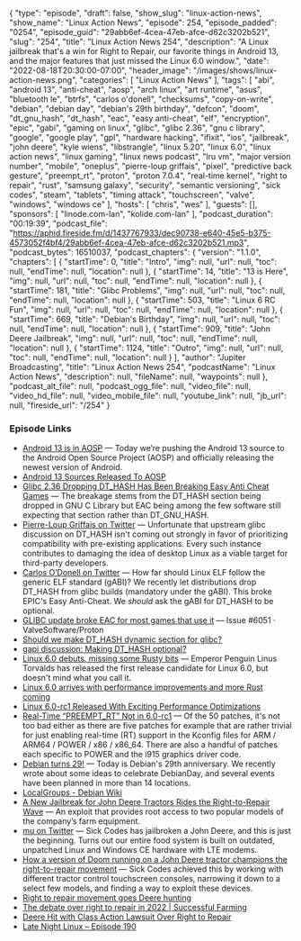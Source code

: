 {
  "type": "episode",
  "draft": false,
  "show_slug": "linux-action-news",
  "show_name": "Linux Action News",
  "episode": 254,
  "episode_padded": "0254",
  "episode_guid": "29abb6ef-4cea-47eb-afce-d62c3202b521",
  "slug": "254",
  "title": "Linux Action News 254",
  "description": "A Linux jailbreak that's a win for Right to Repair, our favorite things in Android 13, and the major features that just missed the Linux 6.0 window.",
  "date": "2022-08-18T20:30:00-07:00",
  "header_image": "/images/shows/linux-action-news.png",
  "categories": [
    "Linux Action News"
  ],
  "tags": [
    "abi",
    "android 13",
    "anti-cheat",
    "aosp",
    "arch linux",
    "art runtime",
    "asus",
    "bluetooth le",
    "btrfs",
    "carlos o'donell",
    "checksums",
    "copy-on-write",
    "debian",
    "debian day",
    "debian's 29th birthday",
    "defcon",
    "doom",
    "dt_gnu_hash",
    "dt_hash",
    "eac",
    "easy anti-cheat",
    "elf",
    "encryption",
    "epic",
    "gabi",
    "gaming on linux",
    "glibc",
    "glibc 2.36",
    "gnu c library",
    "google",
    "google play",
    "gpl",
    "hardware hacking",
    "ifixit",
    "ios",
    "jailbreak",
    "john deere",
    "kyle wiens",
    "libstrangle",
    "linux 5.20",
    "linux 6.0",
    "linux action news",
    "linux gaming",
    "linux news podcast",
    "lru vm",
    "major version number",
    "mobile",
    "oneplus",
    "pierre-loup griffais",
    "pixel",
    "predictive back gesture",
    "preempt_rt",
    "proton",
    "proton 7.0.4",
    "real-time kernel",
    "right to repair",
    "rust",
    "samsung galaxy",
    "security",
    "semantic versioning",
    "sick codes",
    "steam",
    "tablets",
    "timing attack",
    "touchscreen",
    "valve",
    "windows",
    "windows ce"
  ],
  "hosts": [
    "chris",
    "wes"
  ],
  "guests": [],
  "sponsors": [
    "linode.com-lan",
    "kolide.com-lan"
  ],
  "podcast_duration": "00:19:39",
  "podcast_file": "https://aphid.fireside.fm/d/1437767933/dec90738-e640-45e5-b375-4573052f4bf4/29abb6ef-4cea-47eb-afce-d62c3202b521.mp3",
  "podcast_bytes": 16510037,
  "podcast_chapters": {
    "version": "1.1.0",
    "chapters": [
      {
        "startTime": 0,
        "title": "Intro",
        "img": null,
        "url": null,
        "toc": null,
        "endTime": null,
        "location": null
      },
      {
        "startTime": 14,
        "title": "13 is Here",
        "img": null,
        "url": null,
        "toc": null,
        "endTime": null,
        "location": null
      },
      {
        "startTime": 181,
        "title": "Glibc Problems",
        "img": null,
        "url": null,
        "toc": null,
        "endTime": null,
        "location": null
      },
      {
        "startTime": 503,
        "title": "Linux 6 RC Fun",
        "img": null,
        "url": null,
        "toc": null,
        "endTime": null,
        "location": null
      },
      {
        "startTime": 669,
        "title": "Debian's Birthday",
        "img": null,
        "url": null,
        "toc": null,
        "endTime": null,
        "location": null
      },
      {
        "startTime": 909,
        "title": "John Deere Jailbreak",
        "img": null,
        "url": null,
        "toc": null,
        "endTime": null,
        "location": null
      },
      {
        "startTime": 1124,
        "title": "Outro",
        "img": null,
        "url": null,
        "toc": null,
        "endTime": null,
        "location": null
      }
    ],
    "author": "Jupiter Broadcasting",
    "title": "Linux Action News 254",
    "podcastName": "Linux Action News",
    "description": null,
    "fileName": null,
    "waypoints": null
  },
  "podcast_alt_file": null,
  "podcast_ogg_file": null,
  "video_file": null,
  "video_hd_file": null,
  "video_mobile_file": null,
  "youtube_link": null,
  "jb_url": null,
  "fireside_url": "/254"
}


### Episode Links

  * [Android 13 is in AOSP](https://android-developers.googleblog.com/2022/08/android-13-is-in-aosp.html "Android 13 is in AOSP") — Today we’re pushing the Android 13 source to the Android Open Source Project (AOSP) and officially releasing the newest version of Android.
  * [Android 13 Sources Released To AOSP](https://www.phoronix.com/news/Android-13-AOSP "Android 13 Sources Released To AOSP")
  * [Glibc 2.36 Dropping DT_HASH Has Been Breaking Easy Anti Cheat Games](https://www.phoronix.com/news/Glibc-2.36-EAC-Problems "Glibc 2.36 Dropping DT_HASH Has Been Breaking Easy Anti Cheat Games") — The breakage stems from the DT_HASH section being dropped in GNU C Library but EAC being among the few software still expecting that section rather than DT_GNU_HASH.
  * [Pierre-Loup Griffais on Twitter](https://twitter.com/plagman2/status/1559683905904463873 "Pierre-Loup Griffais on Twitter") — Unfortunate that upstream glibc discussion on DT_HASH isn't coming out strongly in favor of prioritizing compatibility with pre-existing applications. Every such instance contributes to damaging the idea of desktop Linux as a viable target for third-party developers.
  * [Carlos O’Donell on Twitter](https://twitter.com/CarlosODonell/status/1556742747419181060 "Carlos O’Donell on Twitter") — How far should Linux ELF follow the generic ELF standard (gABI)? We recently let distributions drop DT_HASH from glibc builds (mandatory under the gABI). This broke EPIC's Easy Anti-Cheat. We *should* ask the gABI for DT_HASH to be optional.
  * [GLIBC update broke EAC for most games that use it](https://github.com/ValveSoftware/Proton/issues/6051 "GLIBC update broke EAC for most games that use it") — Issue #6051 · ValveSoftware/Proton
  * [Should we make DT_HASH dynamic section for glibc?](https://sourceware.org/pipermail/libc-alpha/2022-August/141304.html "Should we make DT_HASH dynamic section for glibc?")
  * [gapi discussion: Making DT_HASH optional?](https://groups.google.com/g/generic-abi/c/th5919osPAQ?pli=1 "gapi discussion: Making DT_HASH optional?")
  * [Linux 6.0 debuts, missing some Rusty bits](https://www.theregister.com/2022/08/15/linux_60_debuts_missing_some/ "Linux 6.0 debuts, missing some Rusty bits") — Emperor Penguin Linus Torvalds has released the first release candidate for Linux 6.0, but doesn't mind what you call it.
  * [Linux 6.0 arrives with performance improvements and more Rust coming](https://www.zdnet.com/article/linux-6-0-arrives-with-performance-improvements-and-more-rust-coming/ "Linux 6.0 arrives with performance improvements and more Rust coming")
  * [Linux 6.0-rc1 Released With Exciting Performance Optimizations](https://www.phoronix.com/news/Linux-6.0-rc1-Released "Linux 6.0-rc1 Released With Exciting Performance Optimizations")
  * [Real-Time “PREEMPT_RT” Not in 6.0-rc1](https://www.phoronix.com/news/Linux-6.0-RT-Patches "Real-Time “PREEMPT_RT” Not in 6.0-rc1") — Of the 50 patches, it's not too bad either as there are five patches for example that are rather trivial for just enabling real-time (RT) support in the Kconfig files for ARM / ARM64 / POWER / x86 / x86_64. There are also a handful of patches each specific to POWER and the i915 graphics driver code.
  * [Debian turns 29!](https://bits.debian.org/2022/08/debian-turns-29.html "Debian turns 29!") — Today is Debian's 29th anniversary. We recently wrote about some ideas to celebrate DebianDay, and several events have been planned in more than 14 locations.
  * [LocalGroups - Debian Wiki](https://wiki.debian.org/LocalGroups "LocalGroups - Debian Wiki")
  * [A New Jailbreak for John Deere Tractors Rides the Right-to-Repair Wave](https://www.wired.com/story/john-deere-tractor-jailbreak-defcon-2022/ "A New Jailbreak for John Deere Tractors Rides the Right-to-Repair Wave") — An exploit that provides root access to two popular models of the company’s farm equipment.
  * [mu on Twitter](https://ni.hil.ist/@mu/108824144772569843 "mu on Twitter") — Sick Codes has jailbroken a John Deere, and this is just the beginning. Turns out our entire food system is built on outdated, unpatched Linux and Windows CE hardware with LTE modems.
  * [How a version of Doom running on a John Deere tractor champions the right-to-repair movement](https://www.xda-developers.com/john-deere-right-to-repair-movement/ "How a version of Doom running on a John Deere tractor champions the right-to-repair movement") — Sick Codes achieved this by working with different tractor control touchscreen consoles, narrowing it down to a select few models, and finding a way to exploit these devices.
  * [Right to repair movement goes Deere hunting](https://www.politico.com/newsletters/the-long-game/2022/07/22/right-to-repair-movement-goes-deere-hunting-00047357 "Right to repair movement goes Deere hunting")
  * [The debate over right to repair in 2022 | Successful Farming](https://www.agriculture.com/machinery/repair-maintenance/the-debate-for-right-to-repair-in-2022-joe-biden-jon-tester-john-deere "The debate over right to repair in 2022 | Successful Farming")
  * [Deere Hit with Class Action Lawsuit Over Right to Repair](https://www.farm-equipment.com/articles/20002-deere-hit-with-class-action-lawsuit-over-right-to-repair "Deere Hit with Class Action Lawsuit Over Right to Repair")
  * [Late Night Linux – Episode 190](https://latenightlinux.com/late-night-linux-episode-190/ "Late Night Linux – Episode 190")


